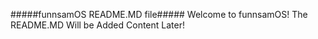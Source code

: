 #####funnsamOS README.MD file#####
Welcome to funnsamOS!
The README.MD Will be Added Content Later!
